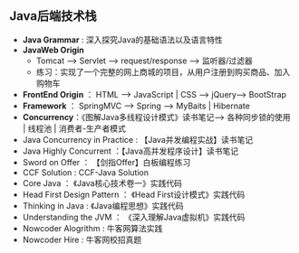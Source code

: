 



## Java后端技术栈

- **Java Grammar** : 深入探究Java的基础语法以及语言特性
- **JavaWeb Origin**
  - Tomcat ——> Servlet ——> request/response ——> 监听器/过滤器
  - 练习：实现了一个完整的网上商城的项目，从用户注册到购买商品、加入购物车
- **FrontEnd Origin** ： HTML ——> JavaScript | CSS ——> jQuery——> BootStrap
- **Framework**  ： SpringMVC ——> Spring ——> MyBaits | Hibernate
- **Concurrency**：《图解Java多线程设计模式》读书笔记——> 各种同步锁的使用 | 线程池 | 消费者-生产者模式
- Java Concurrency in Practice : 【Java并发编程实战】读书笔记
- Java Highly Concurrent ：【Java高并发程序设计】读书笔记
- Sword on Offer ： 【剑指Offer】白板编程练习
- CCF Solution : CCF-Java Solution
- Core Java ： 《Java核心技术卷一》实践代码
- Head First Design Pattern ： 《Head First设计模式》实践代码
- Thinking in Java : 《Java编程思想》实践代码
- Understanding the JVM ： 《深入理解Java虚拟机》实践代码
- Nowcoder Alogrithm : 牛客网算法实践
- Nowcoder Hire : 牛客网校招真题


